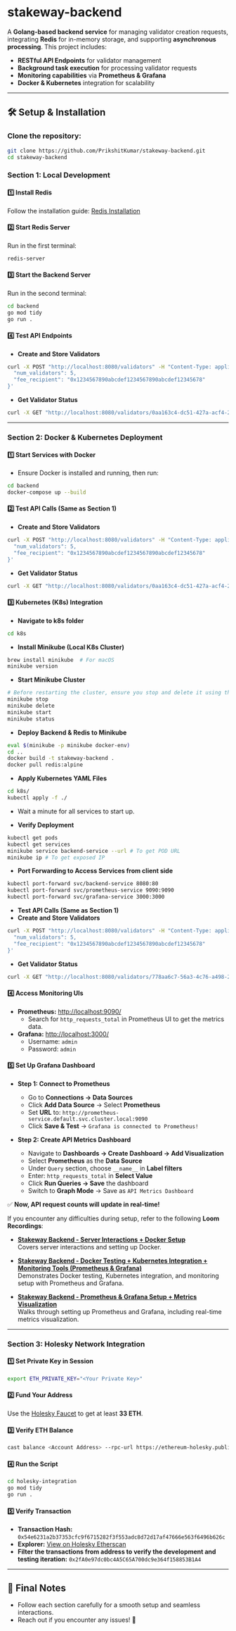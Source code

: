 # stakeway-backend

A **Golang-based backend service** for managing validator creation requests, integrating **Redis** for in-memory storage, and supporting **asynchronous processing**. This project includes:

- **RESTful API Endpoints** for validator management
- **Background task execution** for processing validator requests
- **Monitoring capabilities** via **Prometheus & Grafana**
- **Docker & Kubernetes** integration for scalability

---

## 🛠️ Setup & Installation

### Clone the repository: 
```bash
git clone https://github.com/PrikshitKumar/stakeway-backend.git
cd stakeway-backend
```

### **Section 1: Local Development**

#### **1️⃣ Install Redis**  
Follow the installation guide: [Redis Installation](https://redis.io/docs/latest/operate/oss_and_stack/install/install-redis/)

#### **2️⃣ Start Redis Server**  
Run in the first terminal:
```bash
redis-server
```

#### **3️⃣ Start the Backend Server**  
Run in the second terminal:
```bash
cd backend
go mod tidy
go run .
```

#### **4️⃣ Test API Endpoints**  
- **Create and Store Validators**
```bash
curl -X POST "http://localhost:8080/validators" -H "Content-Type: application/json" -d '{
  "num_validators": 5,
  "fee_recipient": "0x1234567890abcdef1234567890abcdef12345678"
}'
```
- **Get Validator Status**
```bash
curl -X GET "http://localhost:8080/validators/0aa163c4-dc51-427a-acf4-24eed8c76b16" | jq
```

---

### **Section 2: Docker & Kubernetes Deployment**

#### **1️⃣ Start Services with Docker**  
- Ensure Docker is installed and running, then run:
```bash
cd backend
docker-compose up --build
```

#### **2️⃣ Test API Calls (Same as Section 1)**  
- **Create and Store Validators**
```bash
curl -X POST "http://localhost:8080/validators" -H "Content-Type: application/json" -d '{
  "num_validators": 5,
  "fee_recipient": "0x1234567890abcdef1234567890abcdef12345678"
}'
```
- **Get Validator Status**
```bash
curl -X GET "http://localhost:8080/validators/0aa163c4-dc51-427a-acf4-24eed8c76b16" | jq
```

#### **3️⃣ Kubernetes (K8s) Integration**  
- **Navigate to k8s folder**
```bash
cd k8s
```
- **Install Minikube (Local K8s Cluster)**  
```bash
brew install minikube  # For macOS
minikube version
```

- **Start Minikube Cluster**
```bash
# Before restarting the cluster, ensure you stop and delete it using the CLI first.
minikube stop
minikube delete
minikube start
minikube status
```

- **Deploy Backend & Redis to Minikube**
```bash
eval $(minikube -p minikube docker-env)
cd ..
docker build -t stakeway-backend .
docker pull redis:alpine
```

- **Apply Kubernetes YAML Files**
```bash
cd k8s/
kubectl apply -f ./  
```

- Wait a minute for all services to start up. 

- **Verify Deployment**
```bash
kubectl get pods
kubectl get services
minikube service backend-service --url # To get POD URL
minikube ip # To get exposed IP
```

- **Port Forwarding to Access Services from client side**
```bash
kubectl port-forward svc/backend-service 8080:80
kubectl port-forward svc/prometheus-service 9090:9090
kubectl port-forward svc/grafana-service 3000:3000
```

- **Test API Calls (Same as Section 1)**  
- **Create and Store Validators**
```bash
curl -X POST "http://localhost:8080/validators" -H "Content-Type: application/json" -d '{
  "num_validators": 5,
  "fee_recipient": "0x1234567890abcdef1234567890abcdef12345678"
}'
```
- **Get Validator Status**
```bash
curl -X GET "http://localhost:8080/validators/778aa6c7-56a3-4c76-a498-28b41d5d249f" | jq
```

#### **4️⃣ Access Monitoring UIs**  
- **Prometheus:** [http://localhost:9090/](http://localhost:9090/)
  - Search for `http_requests_total` in Prometheus UI to get the metrics data. 
- **Grafana:** [http://localhost:3000/](http://localhost:3000/)  
  - Username: `admin`
  - Password: `admin`

#### **5️⃣ Set Up Grafana Dashboard**  
- **Step 1: Connect to Prometheus**
  - Go to **Connections → Data Sources**
  - Click **Add Data Source** → Select **Prometheus**
  - Set **URL** to: `http://prometheus-service.default.svc.cluster.local:9090`
  - Click **Save & Test** → `Grafana is connected to Prometheus!`

- **Step 2: Create API Metrics Dashboard**
  - Navigate to **Dashboards → Create Dashboard → Add Visualization**
  - Select **Prometheus** as the **Data Source**
  - Under `Query` section, choose `__name__` in **Label filters**
  - Enter: `http_requests_total` in **Select Value**
  - Click **Run Queries → Save** the dashboard
  - Switch to **Graph Mode** → Save as `API Metrics Dashboard`

✅ **Now, API request counts will update in real-time!**

If you encounter any difficulties during setup, refer to the following **Loom Recordings**:  

- **[Stakeway Backend - Server Interactions + Docker Setup](https://www.loom.com/share/ab4952b8aad641649956798bf8a52141?sid=da8ac235-0854-4e64-abcd-3402eac79f26)**  
  Covers server interactions and setting up Docker.  

- **[Stakeway Backend - Docker Testing + Kubernetes Integration + Monitoring Tools (Prometheus & Grafana)](https://www.loom.com/share/a7e025ae48ed4caf841e56c734f47b03?sid=6d3ee048-c99c-4f09-8e02-5759350e6dae)**  
  Demonstrates Docker testing, Kubernetes integration, and monitoring setup with Prometheus and Grafana.  

- **[Stakeway Backend - Prometheus & Grafana Setup + Metrics Visualization](https://www.loom.com/share/0afa49aab3e14a1caa62ff9c5f486b9d?sid=aa04de73-b102-49f1-8fc1-d26a0c09fbe7)**  
  Walks through setting up Prometheus and Grafana, including real-time metrics visualization.  

---

### **Section 3: Holesky Network Integration**

#### **1️⃣ Set Private Key in Session**  
```bash
export ETH_PRIVATE_KEY="<Your Private Key>"
```

#### **2️⃣ Fund Your Address**  
Use the [Holesky Faucet](https://holesky-faucet.pk910.de/) to get at least **33 ETH**.

#### **3️⃣ Verify ETH Balance**  
```bash
cast balance <Account Address> --rpc-url https://ethereum-holesky.publicnode.com
```

#### **4️⃣ Run the Script**  
```bash
cd holesky-integration
go mod tidy
go run .
```

#### **5️⃣ Verify Transaction**  
- **Transaction Hash:** `0x54e6231a2b37353cfc9f6715282f3f553adc8d72d17af47666e563f6496b626c`
- **Explorer:** [View on Holesky Etherscan](https://holesky.etherscan.io/tx/0x54e6231a2b37353cfc9f6715282f3f553adc8d72d17af47666e563f6496b626c)
- **Filter the transactions from address to verify the development and testing iteration:** `0x2fA0e97dc0bc4A5C65A700dc9e364f158853B1A4`

---

## 🎯 **Final Notes**
- Follow each section carefully for a smooth setup and seamless interactions.
- Reach out if you encounter any issues! 🚀
